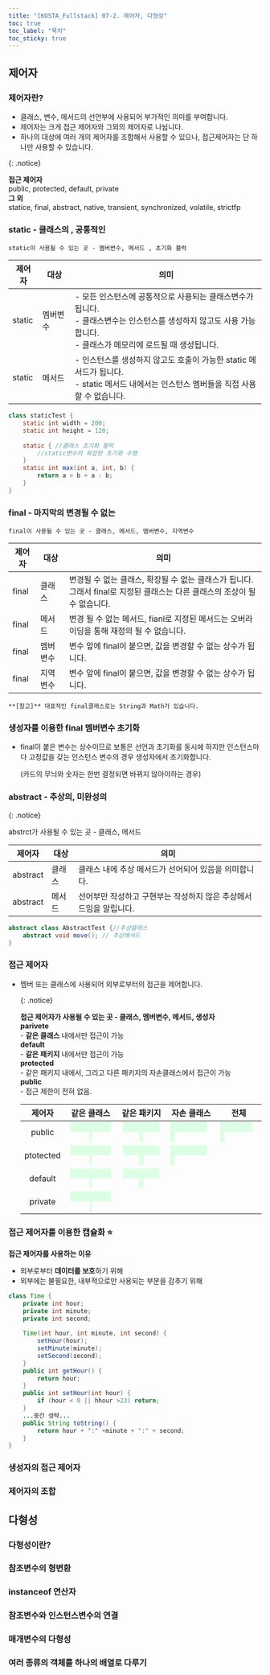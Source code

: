 ```yaml
---
title: "[KOSTA_Fullstack] 07-2. 제어자, 다형성"
toc: true
toc_label: "목차"
toc_sticky: true
---
```


## 제어자

### 제어자란?

- 클래스, 변수, 메서드의 선언부에 사용되어 부가적인 의미를 부여합니다.
- 제어자는 크게 접근 제어자와 그외의 제어자로 나뉩니다.
- 하나의 대상에 여러 개의 제어자를 조합해서 사용할 수 있으나, 접근제어자는 단 하나만 사용할 수 있습니다.

{: .notice}

**접근 제어자**<br/>public, protected, default, private<br/>**그 외**<br/>statice, final, abstract, native, transient, synchronized, volatile, strictfp



### static - 클래스의 , 공통적인

`static이 사용될 수 있는 곳 - 멤버변수, 메서드 , 초기화 블럭`

| 제어자 | 대상     | 의미                                                         |
| ------ | -------- | ------------------------------------------------------------ |
| static | 멤버변수 | - 모든 인스턴스에 공통적으로 사용되는 클래스변수가 됩니다.<br/>- 클래스변수는 인스턴스를 생성하지 않고도 사용 가능합니다.<br/>- 클래스가 메모리에 로드될 때 생성됩니다. |
| static | 메서드   | - 인스턴스를 생성하지 않고도 호출이 가능한 static 메서드가 됩니다. <br/>- static 메서드 내에서는 인스턴스 멤버들을 직접 사용할 수 없습니다. |

```java
class staticTest {
    static int width = 200;
    static int height = 120;
    
    static { //클래스 초기화 블럭
    	//static변수의 복잡한 초기화 수행
    }
    static int max(int a, int, b) {
        return a > b > a : b;
    }
}
```



### final - 마지막의 변경될 수 없는

`final이 사용될 수 있는 곳 - 클래스, 메서드, 멤버변수, 지역변수`

| 제어자 | 대상     | 의미                                                         |
| ------ | -------- | ------------------------------------------------------------ |
| final  | 클래스   | 변경될 수 없는 클래스, 확장될 수 없는 클래스가 됩니다.<br>그래서  final로 지정된 클래스는 다른 클래스의 조상이 될수 없습니다. |
| final  | 메서드   | 변경 될 수 없는 메서드, fianl로 지정된 메서드는 오버라이딩을 통해 재정의 될 수 없습니다. |
| final  | 멤버변수 | 변수 앞에 final이 붙으면, 값을 변경할 수 없는 상수가 됩니다. |
| final  | 지역변수 | 변수 앞에 final이 붙으면, 값을 변경할 수 없는 상수가 됩니다. |

`**[참고]** 대표적인 final클래스로는 String과 Math가 있습니다.`

### 생성자를 이용한 final 멤버변수 초기화

- final이 붙은 변수는 상수이므로 보통은 선언과 초기화를 동시에 하지만 인스턴스마다 고정값을 갖는 인스턴스 변수의 경우 생성자에서 초기화합니다.

  (카드의 무늬와 숫자는 한번 결정되면 바뀌지 않아야하는 경우)

### abstract - 추상의, 미완성의

{: .notice}

abstrct가 사용될 수 있는 곳 - 클래스, 메서드

| 제어자   | 대상   | 의미                                                         |
| -------- | ------ | ------------------------------------------------------------ |
| abstract | 클래스 | 클래스 내에 추상 메서드가 선어되어 있음을 의미합니다.        |
| abstract | 메서드 | 선어부만 작성하고 구현부는 작성하지 않은 추상메서드임을 알립니다. |

```java
abstract class AbstractTest {//추상클래스
	abstract void move(); // 추상메서드
}
```



### 접근 제어자

- 멤버 또는 클래스에 사용되어 외부로부터의 접근을 제어합니다.

  {: .notice}

  **접근 제어자가 사용될 수 있는 곳 - 클래스, 멤버변수, 메서드, 생성자**<br/>**parivete**<br/> -  **같은 클래스** 내에서만 접근이 가능<br/>**default**<br/>- **같은 패키지** 내에서만 접근이 가능<br/>**protected**<br/>- 같은 패키지 내에서, 그리고 다른 패키지의 자손클래스에서 접근이 가능<br/>**public**<br/>- 접근 제한이 전혀 없음.

  |  제어자   |                         같은 클래스                          |                         같은 패키지                          | 자손 클래스                                                  | 전체                                                         |
  | :-------: | :----------------------------------------------------------: | :----------------------------------------------------------: | ------------------------------------------------------------ | ------------------------------------------------------------ |
  |  public   | <span style='background-color: #dcffe4'>                     </span> | <span style='background-color: #dcffe4'>                                 </span><span style='background-color: #dcffe4'>                    </span> | <span style='background-color: #dcffe4'>                    </span><span style='background-color: #dcffe4'>                    </span> | <span style='background-color: #dcffe4'>                    </span><span style='background-color: #dcffe4'>                  </span> |
  | ptotected | <span style='background-color: #dcffe4'>                     </span> | <span style='background-color: #dcffe4'>                    </span> | <span style='background-color: #dcffe4'>                    </span> |                                                              |
  |  default  | <span style='background-color: #dcffe4'>                     </span> | <span style='background-color: #dcffe4'>                    </span> |                                                              |                                                              |
  |  private  | <span style='background-color: #dcffe4'>                     </span> |                                                              |                                                              |                                                              |

  

### 접근 제어자를 이용한 캡슐화 ⭐

**접근 제어자를 사용하는 이유**

- 외부로부터 **데이터를 보호**하기 위해
- 외부에는 불필요한, 내부적으로만 사용되는 부분을 감추기 위해

```java
class Time {
    private int hour;
    private int minute;
    private int second;
    
    Time(int hour, int minute, int second) {
        setHour(hour);
        setMinute(minute);
        setSecond(second);
    }
    public int getHour() {
        return hour;
    }
    public int setHour(int hour) {
        if (hour < 0 || hhour >23) return;
    }
    ...중간 생략...
    public String toString() {
        return hour + ":" +minute + ":" + second;
    }
}
```





### 생성자의 접근 제어자

### 제어자의 조합

## 다형성

### 다형성이란?

### 참조변수의 형변환

### instanceof 연산자

### 참조변수와 인스턴스변수의 연결

### 매개변수의 다형성

### 여러 종류의 객체를 하나의 배열로 다루기

